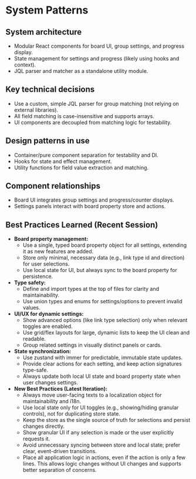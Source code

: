 # System Patterns

## System architecture
- Modular React components for board UI, group settings, and progress display.
- State management for settings and progress (likely using hooks and context).
- JQL parser and matcher as a standalone utility module.

## Key technical decisions
- Use a custom, simple JQL parser for group matching (not relying on external libraries).
- All field matching is case-insensitive and supports arrays.
- UI components are decoupled from matching logic for testability.

## Design patterns in use
- Container/pure component separation for testability and DI.
- Hooks for state and effect management.
- Utility functions for field value extraction and matching.

## Component relationships
- Board UI integrates group settings and progress/counter displays.
- Settings panels interact with board property store and actions.

## Best Practices Learned (Recent Session)
- **Board property management:**
  - Use a single, typed board property object for all settings, extending it as new features are added.
  - Store only minimal, necessary data (e.g., link type id and direction) for user selections.
  - Use local state for UI, but always sync to the board property for persistence.
- **Type safety:**
  - Define and import types at the top of files for clarity and maintainability.
  - Use union types and enums for settings/options to prevent invalid values.
- **UI/UX for dynamic settings:**
  - Show advanced options (like link type selection) only when relevant toggles are enabled.
  - Use grid/flex layouts for large, dynamic lists to keep the UI clean and readable.
  - Group related settings in visually distinct panels or cards.
- **State synchronization:**
  - Use zustand with immer for predictable, immutable state updates.
  - Provide clear actions for each setting, and keep action signatures type-safe.
  - Always update both local UI state and board property state when user changes settings.
- **New Best Practices (Latest Iteration):**
  - Always move user-facing texts to a localization object for maintainability and i18n.
  - Use local state only for UI toggles (e.g., showing/hiding granular controls), not for duplicating store state.
  - Keep the store as the single source of truth for selections and persist changes directly.
  - Show granular UI if any selection is made or the user explicitly requests it.
  - Avoid unnecessary syncing between store and local state; prefer clear, event-driven transitions.
  - Place all application logic in actions, even if the action is only a few lines. This allows logic changes without UI changes and supports better separation of concerns.
